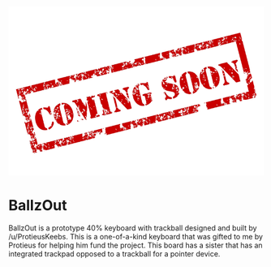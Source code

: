 ![keyboards preview](/images/comingsoon.png)

# BallzOut

BallzOut is a prototype 40% keyboard with trackball designed and built by /u/ProtieusKeebs. This is a one-of-a-kind keyboard that was gifted to me by Protieus for helping him fund the project. This board has a sister that has an integrated trackpad opposed to a trackball for a pointer device.